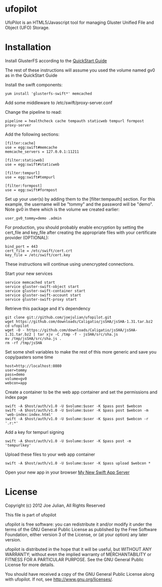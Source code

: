 ufopilot 
======== 
 
UfoPilot is an HTML5/Javascript tool for managing Gluster Unified File and Object (UFO) Storage. 
 
Installation
============
Install GlusterFS according to the [QuickStart Guide](http://www.gluster.org/community/documentation/index.php/QuickStart)

The rest of these instructions will assume you used the volume named gv0 as in the QuickStart Guide

Install the swift components:

    yum install 'glusterfs-swift*' memcached
    
Add some middleware to /etc/swift/proxy-server.conf

Change the pipeline to read:

    pipeline = healthcheck cache tempauth staticweb tempurl formpost proxy-server
    
Add the following sections:

    [filter:cache]
    use = egg:swift#memcache
    memcache_servers = 127.0.0.1:11211
    
    [filter:staticweb]
    use = egg:swift#staticweb
    
    [filter:tempurl]
    use = egg:swift#tempurl
    
    [filter:formpost]
    use = egg:swift#formpost

Set up your user(s) by adding them to the [filter:tempauth] section. For this example, the username will be "tommy"
and the password will be "demo". Note gv0 in there which is the volume we created earlier:

    user_gv0_tommy=demo .admin

For production, you should probably enable encryption by setting the cert\_file and key\_file after creating the 
appropriate files with your certificate provider (OPTIONAL):

    bind_port = 443
    cert_file = /etc/swift/cert.crt
    key_file = /etc/swift/cert.key

These instructions will continue using unencrypted connections.

Start your new services

    service memcached start
    service gluster-swift-object start
    service gluster-swift-container start
    service gluster-swift-account start
    service gluster-swift-proxy start

Retrieve this package and it's dependency

    git clone git://github.com/joejulian/ufopilot.git
    wget https://github.com/downloads/Caligatio/jsSHA/jsSHA-1.31.tar.bz2
    cd ufopilot
    wget -O - https://github.com/downloads/Caligatio/jsSHA/jsSHA-1.31.tar.bz2 | tar xjv -C /tmp -f - jsSHA/src/sha.js
    mv /tmp/jsSHA/src/sha.js .
    rm -rf /tmp/jsSHA

Set some shell variables to make the rest of this more generic and save you copy/pasters some time

    host=http://localhost:8080
    user=tommy
    pass=demo
    volume=gv0
    webcon=app

Create a container to be the web app container and set the permissions and index page

    swift -A $host/auth/v1.0 -U $volume:$user -K $pass post $webcon
    swift -A $host/auth/v1.0 -U $volume:$user -K $pass post $webcon -m 'web-index:index.html'
    swift -A $host/auth/v1.0 -U $volume:$user -K $pass post $webcon -r '.r:*'
    
Add a key for tempurl signing
    
    swift -A $host/auth/v1.0 -U $volume:$user -K $pass post -m 'tempurlkey'
    
Upload these files to your web app container

    swift -A $host/auth/v1.0 -U $volume:$user -K $pass upload $webcon *

Open your new app in your browser
    [My New Swift App Server](http://localhost:8080/v1/AUTH_gv0/app/)


License 
========
Copyright (c) 2012 Joe Julian, All Rights Reserved 
 
This file is part of ufopilot 
 
ufopilot is free software: you can redistribute it and/or modify 
it under the terms of the GNU General Public License as published by 
the Free Software Foundation, either version 3 of the License, or 
(at your option) any later version. 
 
ufopilot is distributed in the hope that it will be useful, 
but WITHOUT ANY WARRANTY; without even the implied warranty of 
MERCHANTABILITY or FITNESS FOR A PARTICULAR PURPOSE.  See the 
GNU General Public License for more details. 
 
You should have received a copy of the GNU General Public License 
along with ufopilot.  If not, see <http://www.gnu.org/licenses/>. 

